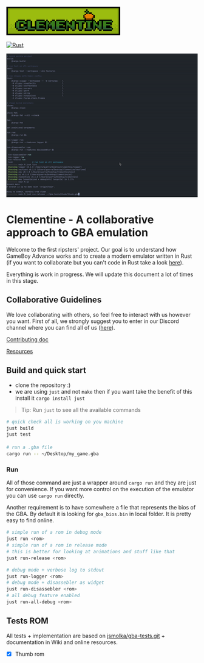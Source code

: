 
![Alt text](img/clementine_logo_200px.png?raw=true "Clementine_logo")

[![Rust](https://github.com/RIP-Comm/clementine/actions/workflows/rust.yml/badge.svg)](https://github.com/RIP-Comm/clementine/actions/workflows/rust.yml)

![](./extra/init.gif)

# Clementine - A collaborative approach to GBA emulation

Welcome to the first ripsters' project. Our goal is to understand how GameBoy Advance works and to create a modern emulator written in Rust (if you want to collaborate but you can't code in Rust take a look [here](https://doc.rust-lang.org/book/)).

Everything is work in progress. We will update this document a lot of times in this stage.


## Collaborative Guidelines

We love collaborating with others, so feel free to interact with us however you want. First of all, we strongly suggest you to enter in our Discord channel where you can find all of us ([here](https://discord.com/channels/919139369774891088/1013367016666714112)).

[Contributing doc](./CONTRIBUTING.md)

[Resources](https://github.com/RIP-Comm/clementine/wiki/Resources)

## Build and quick start

- clone the repository :)
- we are using `just` and not `make` then if you want take the benefit of this install it `cargo install just`

> Tip: Run `just` to see all the available commands

```zsh
# quick check all is working on you machine
just build
just test

# run a .gba file
cargo run -- ~/Desktop/my_game.gba
```

### Run

All of those command are just a wrapper around `cargo run` and they are just for convenience.
If you want more control on the execution of the emulator you can use `cargo run` directly.

Another requirement is to have somewhere a file that represents the bios of the GBA. By default it is looking for `gba_bios.bin` in local folder. It is pretty easy to find online.

```zsh
# simple run of a rom in debug mode
just run <rom>
# simple run of a rom in release mode
# this is better for looking at animations and stuff like that
just run-release <rom>
```

```zsh
# debug mode + verbose log to stdout
just run-logger <rom>
# debug mode + disassebler as widget
just run-disassebler <rom>
# all debug feature enabled
just run-all-debug <rom>
```


## Tests ROM

All tests + implementation are based on [jsmolka/gba-tests.git](https://github.com/jsmolka/gba-tests.git) + documentation in Wiki and online resources.

- [x] Thumb rom
